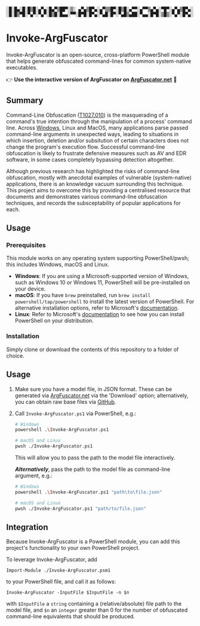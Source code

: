 ```
░█░█▄░█░█▒█░▄▀▄░█▄▀▒██▀░▒░ ▄▀▄▒█▀▄░▄▀▒▒█▀░█▒█░▄▀▀░▄▀▀▒▄▀▄░▀█▀░▄▀▄▒█▀▄░
░█░█▒▀█░▀▄▀░▀▄▀░█▒█░█▄▄░▀▀░█▀█░█▀▄░▀▄█░█▀░▀▄█▒▄██░▀▄▄░█▀█░▒█▒░▀▄▀░█▀▄░
```

# Invoke-ArgFuscator

Invoke-ArgFuscator is an open-source, cross-platform PowerShell module that helps generate obfuscated command-lines for common system-native executables.

👉 **Use the interactive version of ArgFuscator on [ArgFuscator.net](https://argfuscator.net/)** 🚀

## Summary

Command-Line Obfuscation ([T1027.010](https://attack.mitre.org/techniques/T1027/010/)) is the masquerading of a command's true intention through the manipulation of a process' command line. Across [Windows](https://www.wietzebeukema.nl/blog/windows-command-line-obfuscation), Linux and MacOS, many applications parse passed command-line arguments in unexpected ways, leading to situations in which insertion, deletion and/or subsitution of certain characters does not change the program's execution flow. Successful command-line obfuscation is likely to frustrate defensive measures such as AV and EDR software, in some cases completely bypassing detection altogether.

Although previous research has highlighted the risks of command-line obfuscation, mostly with anecdotal examples of vulnerable (system-native) applications, there is an knowledge vacuum surrounding this technique. This project aims to overcome this by providing a centralised resource that documents and demonstrates various command-line obfuscation techniques, and records the subsceptability of popular applications for each.

## Usage

### Prerequisites

This module works on any operating system supporting PowerShell/pwsh; this includes Windows, macOS and Linux.

* **Windows**: If you are using a Microsoft-supported version of Windows, such as Windows 10 or Windows 11, PowerShell will be pre-installed on your device.
* **macOS**: If you have `brew` preinstalled, run `brew install powershell/tap/powershell` to install the latest version of PowerShell. For alternative installation options, refer to Microsoft's [documentation](https://learn.microsoft.com/en-us/powershell/scripting/install/installing-powershell-on-macos).
* **Linux**: Refer to Microsoft's [documentation](https://learn.microsoft.com/en-us/powershell/scripting/install/installing-powershell-on-linux) to see how you can install PowerShell on your distribution.

### Installation

Simply clone or download the contents of this repository to a folder of choice.

## Usage

1. Make sure you have a model file, in JSON format. These can be generated via [ArgFuscator.net](https://argfuscator.net/) via the 'Download' option; alternatively, you can obtain raw base files via [GitHub](https://github.com/wietze/Argfuscator.net/tree/main/models).
2. Call `Invoke-ArgFuscator.ps1` via PowerShell, e.g.:

   ```bash
   # Windows
   powershell .\Invoke-ArgFuscator.ps1

   # macOS and Linux
   pwsh ./Invoke-ArgFuscator.ps1
   ```

   This will allow you to pass the path to the model file interactively.

   ***Alternatively***, pass the path to the model file as command-line argument, e.g.:

   ```bash
   # Windows
   powershell .\Invoke-ArgFuscator.ps1 "path\to\file.json"

   # macOS and Linux
   pwsh ./Invoke-ArgFuscator.ps1 "path/to/file.json"
   ```

## Integration

Because Invoke-ArgFuscator is a PowerShell module, you can add this project's functionality to your own PowerShell project.

To leverage Invoke-ArgFuscator, add

```pwsh
Import-Module ./Invoke-ArgFuscator.psm1
```

to your PowerShell file, and call it as follows:

```pwsh
Invoke-ArgFuscator -InputFile $InputFile -n $n
```

with `$InputFile` a `string` containing a (relative/absolute) file path to the model file, and `$n` an `integer` greater than 0 for the number of obfuscated command-line equivalents that should be produced.
